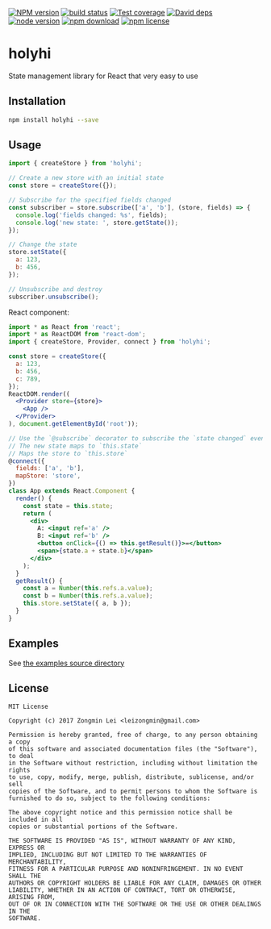 [![NPM version][npm-image]][npm-url]
[![build status][travis-image]][travis-url]
[![Test coverage][coveralls-image]][coveralls-url]
[![David deps][david-image]][david-url]
[![node version][node-image]][node-url]
[![npm download][download-image]][download-url]
[![npm license][license-image]][download-url]

[npm-image]: https://img.shields.io/npm/v/holyhi.svg?style=flat-square
[npm-url]: https://npmjs.org/package/holyhi
[travis-image]: https://img.shields.io/travis/leizongmin/holyhi.svg?style=flat-square
[travis-url]: https://travis-ci.org/leizongmin/holyhi
[coveralls-image]: https://img.shields.io/coveralls/leizongmin/holyhi.svg?style=flat-square
[coveralls-url]: https://coveralls.io/r/leizongmin/holyhi?branch=master
[david-image]: https://img.shields.io/david/leizongmin/holyhi.svg?style=flat-square
[david-url]: https://david-dm.org/leizongmin/holyhi
[node-image]: https://img.shields.io/badge/node.js-%3E=_6.0-green.svg?style=flat-square
[node-url]: http://nodejs.org/download/
[download-image]: https://img.shields.io/npm/dm/holyhi.svg?style=flat-square
[download-url]: https://npmjs.org/package/holyhi
[license-image]: https://img.shields.io/npm/l/holyhi.svg

# holyhi

State management library for React that very easy to use

## Installation

```bash
npm install holyhi --save
```

## Usage

```js
import { createStore } from 'holyhi';

// Create a new store with an initial state
const store = createStore({});

// Subscribe for the specified fields changed
const subscriber = store.subscribe(['a', 'b'], (store, fields) => {
  console.log('fields changed: %s', fields);
  console.log('new state: ', store.getState());
});

// Change the state
store.setState({
  a: 123,
  b: 456,
});

// Unsubscribe and destroy
subscriber.unsubscribe();
```

React component:

```jsx
import * as React from 'react';
import * as ReactDOM from 'react-dom';
import { createStore, Provider, connect } from 'holyhi';

const store = createStore({
  a: 123,
  b: 456,
  c: 789,
});
ReactDOM.render((
  <Provider store={store}>
    <App />
  </Provider>
), document.getElementById('root'));

// Use the `@subscribe` decorator to subscribe the `state changed` event
// The new state maps to `this.state`
// Maps the store to `this.store`
@connect({
  fields: ['a', 'b'],
  mapStore: 'store',
})
class App extends React.Component {
  render() {
    const state = this.state;
    return (
      <div>
        A: <input ref='a' />
        B: <input ref='b' />
        <button onClick={() => this.getResult()}>=</button>
        <span>{state.a + state.b}</span>
      </div>
    );
  }
  getResult() {
    const a = Number(this.refs.a.value);
    const b = Number(this.refs.a.value);
    this.store.setState({ a, b });
  }
}
```

## Examples

See [the examples source directory](https://github.com/leizongmin/holyhi/tree/master/src/examples)

## License

```text
MIT License

Copyright (c) 2017 Zongmin Lei <leizongmin@gmail.com>

Permission is hereby granted, free of charge, to any person obtaining a copy
of this software and associated documentation files (the "Software"), to deal
in the Software without restriction, including without limitation the rights
to use, copy, modify, merge, publish, distribute, sublicense, and/or sell
copies of the Software, and to permit persons to whom the Software is
furnished to do so, subject to the following conditions:

The above copyright notice and this permission notice shall be included in all
copies or substantial portions of the Software.

THE SOFTWARE IS PROVIDED "AS IS", WITHOUT WARRANTY OF ANY KIND, EXPRESS OR
IMPLIED, INCLUDING BUT NOT LIMITED TO THE WARRANTIES OF MERCHANTABILITY,
FITNESS FOR A PARTICULAR PURPOSE AND NONINFRINGEMENT. IN NO EVENT SHALL THE
AUTHORS OR COPYRIGHT HOLDERS BE LIABLE FOR ANY CLAIM, DAMAGES OR OTHER
LIABILITY, WHETHER IN AN ACTION OF CONTRACT, TORT OR OTHERWISE, ARISING FROM,
OUT OF OR IN CONNECTION WITH THE SOFTWARE OR THE USE OR OTHER DEALINGS IN THE
SOFTWARE.
```
